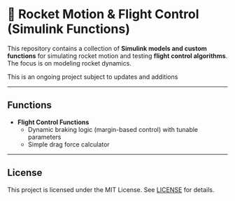 # 🚀 Rocket Motion & Flight Control (Simulink Functions)

This repository contains a collection of **Simulink models and custom functions** for simulating rocket motion and testing **flight control algorithms**.  
The focus is on modeling rocket dynamics.

This is an ongoing project subject to updates and additions

---

## Functions
- **Flight Control Functions**
  - Dynamic braking logic (margin-based control) with tunable parameters
  - Simple drag force calculator

---

## License 
This project is licensed under the MIT License. See [LICENSE](LICENSE) for details. 
